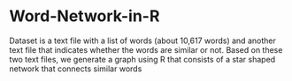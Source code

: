 # Word-Network-in-R
Dataset is a text file with a list of words (about 10,617 words) and another text file that indicates whether the words are similar or not. Based on these two text files, we generate a graph using R that consists of a star shaped network that connects similar words
